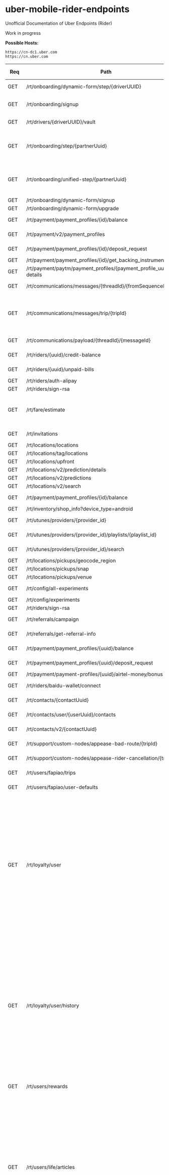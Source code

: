 # uber-mobile-rider-endpoints
Unofficial Documentation of Uber Endpoints (Rider)

Work in progress

**Possible Hosts:**


```
https://cn-dc1.uber.com 
https://cn.uber.com
```

| Req | Path | Required Headers | Required Params |
|-----|------|------------------|------------------|
| GET | /rt/onboarding/dynamic-form/step/{driverUUID} | x-uber-token ||
| GET | /rt/onboarding/signup | x-uber-device-language ||
| GET | /rt/drivers/{driverUUID}/vault | x-uber-token ||
| GET | /rt/onboarding/step/{partnerUuid} | x-uber-onboarding-variant <br /> x-uber-token ||
| GET | /rt/onboarding/unified-step/{partnerUuid} | x-uber-onboarding-variant <br /> x-uber-token ||
| GET | /rt/onboarding/dynamic-form/signup |||
| GET | /rt/onboarding/dynamic-form/upgrade |||
| GET | /rt/payment/payment_profiles/{id}/balance | x-uber-token ||
| GET | /rt/payment/v2/payment_profiles | x-uber-token ||
| GET | /rt/payment/payment_profiles/{id}/deposit_request | x-uber-token | amount |
| GET | /rt/payment/payment_profiles/{id}/get_backing_instruments |||
| GET | /rt/payment/paytm/payment_profiles/{payment_profile_uuid}/user-details |||
| GET | /rt/communications/messages/{threadId}/{fromSequenceNumber} | x-uber-token ||
| GET | /rt/communications/messages/trip/{tripId} | x-uber-token <br /> x-uber-uuid <br /> x-uber-client-name ||
| GET | /rt/communications/payload/{threadId}/{messageId} | x-uber-token ||
| GET | /rt/riders/{uuid}/credit-balance | x-uber-token ||
| GET | /rt/riders/{uuid}/unpaid-bills  | x-uber-token ||
| GET | /rt/riders/auth-alipay |||
| GET | /rt/riders/sign-rsa || input |
| GET | /rt/fare/estimate || origin_lat <br /> origin_lng <br /> vehicle_view_ids <br /> destination_lat <br /> destination_lng |
| GET | /rt/invitations  | x-uber-token ||
| GET | /rt/locations/locations |||
| GET | /rt/locations/tag/locations |||
| GET | /rt/locations/upfront |||
| GET | /rt/locations/v2/prediction/details |||
| GET | /rt/locations/v2/predictions |||
| GET | /rt/locations/v2/search |||
| GET | /rt/payment/payment_profiles/{id}/balance | x-uber-token ||
| GET | /rt/inventory/shop_info?device_type=android |||
| GET | /rt/utunes/providers/{provider_id} | x-uber-token ||
| GET | /rt/utunes/providers/{provider_id}/playlists/{playlist_id} | x-uber-token ||
| GET | /rt/utunes/providers/{provider_id}/search | x-uber-token | query |
| GET | /rt/locations/pickups/geocode_region |||
| GET | /rt/locations/pickups/snap |||
| GET | /rt/locations/pickups/venue |||
| GET | /rt/config/all-experiments | x-uber-token ||
| GET | /rt/config/experiments |||
| GET | /rt/riders/sign-rsa || input |
| GET | /rt/referrals/campaign | x-uber-token ||
| GET | /rt/referrals/get-referral-info | x-uber-token ||
| GET | /rt/payment/payment_profiles/{uuid}/balance | x-uber-token ||
| GET | /rt/payment/payment_profiles/{uuid}/deposit_request | x-uber-token | amount |
| GET | /rt/payment/payment-profiles/{uuid}/airtel-money/bonus-status |||
| GET | /rt/riders/baidu-wallet/connect | x-uber-token | pageUrl |
| GET | /rt/contacts/{contactUuid} | x-uber-token ||
| GET | /rt/contacts/user/{userUuid}/contacts | x-uber-token ||
| GET | /rt/contacts/v2/{contactUuid} | x-uber-token ||
| GET | /rt/support/custom-nodes/appease-bad-route/{tripId} | x-uber-token ||
| GET | /rt/support/custom-nodes/appease-rider-cancellation/{tripId} | x-uber-token ||
| GET | /rt/users/fapiao/trips | x-uber-token | tripType <br /> offset |
| GET | /rt/users/fapiao/user-defaults | x-uber-token ||
| GET | /rt/loyalty/user | x-uber-token <br /> x-uber-uuid <br /> x-uber-device <br /> x-uber-device-language <br /> x-uber-client-name <br /> x-uber-client-version <br /> x-uber-device-location-latitude <br /> x-uber-device-location-longitude | |
| GET | /rt/loyalty/user/history | x-uber-token <br /> x-uber-uuid <br /> x-uber-device <br /> x-uber-device-language <br /> x-uber-client-name <br /> x-uber-client-version <br /> x-uber-device-location-latitude <br /> x-uber-device-location-longitude||
| GET | /rt/users/rewards | x-uber-token | offset <br /> count <br /> type |
| GET | /rt/users/life/articles | x-uber-uuid <br /> x-uber-token <br /> x-uber-device <br /> x-uber-device-language <br /> x-uber-client-name <br /> x-uber-client-version <br /> x-uber-device-location-latitude <br /> x-uber-device-location-longitude | category |
| GET | /rt/users/life/articles/categories | x-uber-uuid <br /> x-uber-token <br /> x-uber-device <br /> x-uber-device-language <br /> x-uber-client-name <br /> x-uber-client-version <br /> x-uber-device-location-latitude <br /> x-uber-device-location-longitude ||
| GET | /rt/users/life/articles/{itemUUID} | x-uber-uuid <br /> x-uber-token <br /> x-uber-device <br /> x-uber-device-language <br /> x-uber-client-name <br /> x-uber-client-version <br /> x-uber-device-location-latitude <br /> x-uber-device-location-longitude | provider <br /> category |
| GET | /rt/admin/users/me/test_accounts | x-uber-token | role |
| GET | /rt/cardoffer/offers | x-uber-token ||
| GET | /rt/riders/get-earned-rides | x-uber-token ||
| GET | /rt/cobrand/{clientId} | x-uber-token ||
| GET | /rt/contacts/{contactUuid} | x-uber-token ||
| GET | /rt/contacts/user/{userUuid}/contacts | x-uber-token || 
| GET | /rt/locations/pickups/dynamic |||
| GET | /rt/eats/v1/get-promotion-info |||
| GET | /rt/family/group/{groupUuid} |||
| GET | /rt/family/invites |||
| GET | /rt/geocoding/reverse | x-uber-token | latitude <br /> longitude <br /> language |
| GET | /rt/product/hop/{vvid}/nearbyRoutes | x-uber-token ||
| GET | /rt/locations/pickups/venue |||
| GET | /rt/locations/pool_ads |||
| GET | /rt/mobile/lookup-upgrade | x-uber-token | appName |
| GET | /rt/onboarding/partner-onboarding-app/pitch-info |||
| GET | /rt/onboarding/partner-onboarding-app/tutorial-info |||
| GET | /rt/saffron/campaigns |||
| GET | /rt/product/city/rider-view |||
| GET | /rt/referrals/campaign | x-uber-token ||
| GET | /rt/referrals/get-referral-info | x-uber-token ||
| GET | /rt/reminders/{reminderUuid} | x-uber-token | clientId |
| GET | /rt/reminders/upcoming-for-destination-dropdown | x-uber-token | userUuid |
| GET | /rt/reservation/fare-estimate | x-uber-token <br /> | originLat <br /> originLng <br /> destinationLat <br /> destinationLng <br /> vehicleViewId |
| GET | /rt/reservation/feasibility | | originLat <br /> originLng |
| GET | /rt/reservation/list | x-uber-token ||
| GET | /rt/riders/get-estimated-pre-trip-promotion || originLat <br /> originLng <br /> vehicleViewIds |
| GET | /rt/riders/inviter-give-get-description | x-uber-token ||
| GET | /rt/riders/me/dispatch-view | x-uber-token ||
| GET | /rt/riders/{riderUuid}/unpaid-bills | x-uber-token ||
| GET | /rt/riders/sign-rsa || input |
| GET | /rt/riders/unexpired-and-valid-promotions |||
| GET | /rt/safetynet/users/{userUuid}/contacts | x-uber-token ||
| GET | /rt/trips/{tripUuid}/cancellation-info |||
| GET | /rt/trips/{tripUuid}/contacts | x-uber-token ||
| GET | /rt/trips/{tripUuid}/route | x-uber-token ||
| GET | /rt/trips/{tripUuid}/share-yo-ride | x-uber-token ||
| GET | /rt/users/notification-settings | x-uber-token <br /> x-uber-uuid <br /> x-uber-device-language ||
| POST | /rt/apps/bootstrap-rider |||
| POST | /rt/business/redeem-employee-invite |||
| POST | /rt/chat/v2/new-session |||
| POST | /rt/client-promotions |||
| POST | /rt/communications/message |||
| POST | /rt/companies/get-company-brand |||
| POST | /rt/contacts/{contactUuid} |||
| POST | /rt/contacts/{contactUuid}/message |||
| POST | /rt/contacts/v2/{contactUuid} |||
| POST | /rt/drivers/{driverUuid}/send-ramen-message |||
| POST | /rt/drivers/v2/{driverUUID}/vault |||
| POST | /rt/expensecodes/get-expense-codes-for-user |||
| POST | /rt/expensecodes/get-expense-codes-metadata-for-user |||
| POST | /rt/family/bootstrap/settings |||
| POST | /rt/family/group/{groupUuid} |||
| POST | /rt/family/group/{groupUuid}/jobs |||
| POST | /rt/family/group/{groupUuid}/paymentProfiles |||
| POST | /rt/family/invite/redeem |||
| POST | /rt/fare/eats_estimate |||
| POST | /rt/feedback |||
| POST | /rt/feedback/personal_transport |||
| POST | /rt/feedback/search-dynamic-tags |||
| POST | /rt/inventory/reminder |||
| POST | /rt/invitations |||
| POST | /rt/invitations/{driverUUID}/nominees |||
| POST | /rt/invitations/{userUuid}/contacts |||
| POST | /rt/invitations/{userUuid}/invites-log |||
| POST | /rt/invitations/{userUuid}/nominees |||
| POST | /rt/mobile/task/create |||
| POST | /rt/mobile/task/teams |||
| POST | /rt/mobrec/is-eligible |||
| POST | /rt/mobrec/is-trip-eligible |||
| POST | /rt/mobrec/send-email |||
| POST | /rt/mobrec/update-challenge-status |||
| POST | /rt/navigation/v2/route |||
| POST | /rt/notifier/device-tokens |||
| POST | /rt/offers/activate-offers |||
| POST | /rt/offers/enroll-user |||
| POST | /rt/offers/get-user-offers |||
| POST | /rt/offers/unenroll-user |||
| POST | /rt/onboarding/documents |||
| POST | /rt/onboarding/dynamic-form/signup |||
| POST | /rt/onboarding/dynamic-form/upgrade |||
| POST | /rt/onboarding/dynamic-form/verify-phone |||
| POST | /rt/onboarding/send_comms |||
| POST | /rt/onboarding/step/{partnerUuid} |||
| POST | /rt/onboarding/unified-step/{partnerUuid} |||
| POST | /rt/onboarding/vehicle-inspection/email/{driverUUID} |||
| POST | /rt/payment/payment_profiles/ |||
| POST | /rt/payment/payment_profiles/{id}/validation_code/send |||
| POST | /rt/payment/payment-profiles/{uuid}/airtel-money/deposit |||
| POST | /rt/payment/payment_profiles/{uuid}/reward |||
| POST | /rt/payment/payment_profiles/{uuid}/reward |||
| POST | /rt/payment/payment_profiles/{uuid}/validation_code/send |||
| POST | /rt/payment/payment_profiles/{uuid}/validation_code/validate |||
| POST | /rt/payment/payment_profiles/{uuid}/validation_code/validate |||
| POST | /rt/payment/providers/airtel-money/account |||
| POST | /rt/payment/providers/airtel-money/account/link |||
| POST | /rt/payment/providers/airtel-money/validation-code/send |||
| POST | /rt/payment/providers/airtel-money/validation-code/validate |||
| POST | /rt/payment/v2/payment_profiles |||
| POST | /rt/profiles/delete-profile |||
| POST | /rt/profiles/get-profiles |||
| POST | /rt/profiles/get-profile-theme-options |||
| POST | /rt/profiles/onboard-user |||
| POST | /rt/profiles/patch-profile |||
| POST | /rt/profiles/request-verification |||
| POST | /rt/profiles/update-profile |||
| POST | /rt/questions/get-employee-feedback |||
| POST | /rt/questions/record-employee-feedback |||
| POST | /rt/referrals/bulk-invitation |||
| POST | /rt/referrals/create-directed-referral-code-links |||
| POST | /rt/referrals/create-indirect-invite |||
| POST | /rt/referrals/create-referral-code-links |||
| POST | /rt/reservation/{reservationUuid} |||
| POST | /rt/riders/create-promotion-redemption-override |||
| POST | /rt/riders/me/accept-fare-split |||
| POST | /rt/riders/me/add-expense-info |||
| POST | /rt/riders/me/client-status |||
| POST | /rt/riders/me/decline-fare-split |||
| POST | /rt/riders/me/fare-estimate |||
| POST | /rt/riders/me/invite-fare-split |||
| POST | /rt/riders/me/pickup |||
| POST | /rt/riders/me/schedule-surge-drop |||
| POST | /rt/riders/me/select-payment-profile |||
| POST | /rt/riders/me/select-profile |||
| POST | /rt/riders/me/set-use-credits |||
| POST | /rt/riders/me/status |||
| POST | /rt/riders/me/uninvite-fare-split |||
| POST | /rt/riders/{riderUuid}/commute-optin-state |||
| POST | /rt/riders/{riderUuid}/enable-emergency |||
| POST | /rt/riders/update-national-id |||
| POST | /rt/rtnow/add-credentials |||
| POST | /rt/rtnow/check-credentials |||
| POST | /rt/safetynet/users/{userUuid}/create-contacts |||
| POST | /rt/sharetrip/fetch |||
| POST | /rt/support/contacts/appease-bad-route |||
| POST | /rt/support/contacts/appease-rider-cancellation |||
| POST | /rt/support/nodes/{nodeId}/csat |||
| POST | /rt/surge/input |||
| POST | /rt/trips/{trip_id}/anonymous-number |||
| POST | /rt/trips/{trip_id}/inbound-call |||
| POST | /rt/trips/{tripUuid}/anonymous-on-demand |||
| POST | /rt/trips/{tripUuid}/rider-cancel |||
| POST | /rt/trips/{tripUuid}/rider-rate |||
| POST | /rt/trips/{tripUuid}/rider-set-info |||
| POST | /rt/trips/{tripUuid}/share-with-contacts |||
| POST | /rt/users/apply-clients-promotions |||
| POST | /rt/users/authenticate-third-party |||
| POST | /rt/users/confirm-mobile |||
| POST | /rt/users/fapiao/request |||
| POST | /rt/users/login |||
| POST | /rt/users/login |||
| POST | /rt/users/passwordless-signup |||
| POST | /rt/users/passwordless-signup/add-password |||
| POST | /rt/users/picture |||
| POST | /rt/users/request-mobile-confirmation |||
| POST | /rt/users/request-sms-verification |||
| POST | /rt/users/reset-password |||
| POST | /rt/users/rewards/{itemUUID}/action |||
| POST | /rt/users/tag-user-public |||
| POST | /rt/users/third-party-identities |||
| POST | /rt/users/two-factor-auth |||
| POST | /rt/users/v2/request-mobile-confirmation |||
| POST | /rt/users/v2/verify-password |||
| POST | /rt/users/validate-promotion |||
| POST | /rt/users/verify-password |||
| POST | /rt/utunes/providers/{id}/start_trial |||
| POST | /rt/utunes/rider/handshake |||



**PUT:**

```
/rt/payment/client_bills/{bill_uuid}
/rt/payment/v2/payment_profiles/{uuid}
/rt/riders/{uuid}/confirm-mobile
/rt/riders/{uuid}/confirm-mobile
/rt/locations/tag/locations/{tag}
/rt/inventory/reminder/{uuid}
/rt/invitations/{driverUUID}/privacy
/rt/payment/client_bills/charge_synchronously/{billUuid}
/rt/payment/client_bills/charge_synchronously/{billUuid}
/rt/users/update-password
/rt/users/v3/forgot-password
/rt/family/group
/rt/family/group/{groupUuid}/members
/rt/payment/client_bills/{uuid}
/rt/payment/v2/payment_profiles/{uuid}
/rt/reservation/new
/rt/riders/me/suspend-walk-direction
/rt/riders/{riderUuid}/disable-emergency
/rt/safetynet/users/{userUuid}/delete-contacts
```

**DELETE:**

```
/rt/payment/payment_profiles/{uuid}/
/rt/locations/tag/locations/{tag}
/rt/inventory/reminder/{uuid}
/rt/invitations/{driverUUID}/contacts
/rt/payment/payment_profiles/{uuid}/
/rt/family/group/{groupUuid}
/rt/family/group/{groupUuid}/members/{memberUuid}
/rt/invitations/{userUuid}/contacts
/rt/notifier/device-tokens/{deviceToken}
/rt/payment/v2/payment_profiles/{uuid}
/rt/reservation/{reservationUuid}
/rt/users/third-party-identities/{identityType}
```
